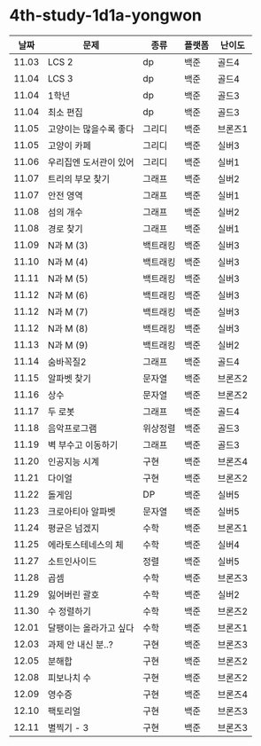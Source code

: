 # 4th-study-1d1a-yongwon

| 날짜    | 문제           | 종류   | 플랫폼 | 난이도  |
|-------|--------------|------|-----|------|
| 11.03 | LCS 2        | dp   | 백준  | 골드4  |
| 11.04 | LCS 3        | dp   | 백준  | 골드4  |
| 11.04 | 1학년          | dp   | 백준  | 골드3  |
| 11.04 | 최소 편집        | dp   | 백준  | 골드3  |
| 11.05 | 고양이는 많을수록 좋다 | 그리디  | 백준  | 브론즈1 |
| 11.05 | 고양이 카페       | 그리디  | 백준  | 실버3  |
| 11.06 | 우리집엔 도서관이 있어 | 그리디  | 백준  | 실버1  |
| 11.07 | 트리의 부모 찾기    | 그래프  | 백준  | 실버2  |
| 11.07 | 안전 영역        | 그래프  | 백준  | 실버1  |
| 11.08 | 섬의 개수        | 그래프  | 백준  | 실버2  |
| 11.08 | 경로 찾기        | 그래프  | 백준  | 실버1  |
| 11.09 | N과 M (3)     | 백트래킹 | 백준  | 실버3  |
| 11.10 | N과 M (4)     | 백트래킹 | 백준  | 실버3  |
| 11.11 | N과 M (5)     | 백트래킹 | 백준  | 실버3  |
| 11.12 | N과 M (6)     | 백트래킹 | 백준  | 실버3  |
| 11.12 | N과 M (7)     | 백트래킹 | 백준  | 실버3  |
| 11.12 | N과 M (8)     | 백트래킹 | 백준  | 실버3  |
| 11.13 | N과 M (9)     | 백트래킹 | 백준  | 실버2  |
| 11.14 | 숨바꼭질2        | 그래프  | 백준  | 골드4  |
| 11.15 | 알파벳 찾기       | 문자열  | 백준  | 브론즈2 |
| 11.16 | 상수           | 문자열  | 백준  | 브론즈2 |
| 11.17 | 두 로봇         | 그래프  | 백준  | 골드4  |
| 11.18 | 음악프로그램       | 위상정렬 | 백준  | 골드3  |
| 11.19 | 벽 부수고 이동하기   | 그래프  | 백준  | 골드3  |
| 11.20 | 인공지능 시계      | 구현   | 백준  | 브론즈4 |
| 11.21 | 다이얼          | 구현   | 백준  | 브론즈2 |
| 11.22 | 돌게임          | DP   | 백준  | 실버5  |
| 11.23 | 크로아티아 알파벳    | 문자열  | 백준  | 실버5  |
| 11.24 | 평균은 넘겠지      | 수학   | 백준  | 브론즈1 |
| 11.25 | 에라토스테네스의 체   | 수학   | 백준  | 실버4  |
| 11.27 | 소트인사이드       | 정렬   | 백준  | 실버5  |
| 11.28 | 곱셈           | 수학   | 백준  | 브론즈3 |
| 11.29 | 잃어버린 괄호      | 수학   | 백준  | 실버2  |
| 11.30 | 수 정렬하기       | 수학   | 백준  | 브론즈2 |
| 12.01 | 달팽이는 올라가고 싶다 | 수학   | 백준  | 브론즈1 |
| 12.03 | 과제 안 내신 분..? | 구현   | 백준  | 브론즈3 |
| 12.05 | 분해합          | 구현   | 백준  | 브론즈2 |
| 12.08 | 피보나치 수       | 구현   | 백준  | 브론즈2 |
| 12.09 | 영수증          | 구현   | 백준  | 브론즈4 |
| 12.10 | 팩토리얼         | 구현   | 백준  | 브론즈3 |
| 12.11 | 별찍기 - 3      | 구현   | 백준  | 브론즈3 |
